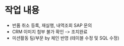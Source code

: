 # 작업 내용
- 반품 취소 등록, 재실행, 내역조회 SAP 문의
- CRM 이미지 첨부 불가 확인 -> 조치완료
- 미션활동 팀/부문 by 체인 반영 (테이블 수정 및 SQL 수정)